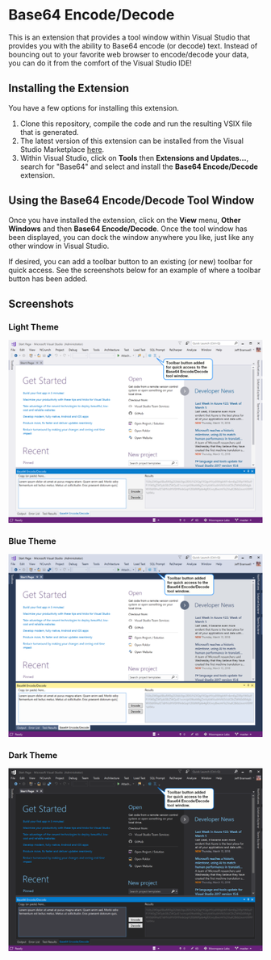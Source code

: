 # Base64 Encode/Decode

This is an extension that provides a tool window within Visual Studio that provides you with the ability to Base64 encode (or decode) text. Instead of bouncing out to your favorite web browser to encode/decode your data, you can do it from the comfort of the Visual Studio IDE!

## Installing the Extension

You have a few options for installing this extension.

1. Clone this repository, compile the code and run the resulting VSIX file that is generated.
1. The latest version of this extension can be installed from the Visual Studio Marketplace [here](https://marketplace.visualstudio.com/items?itemName=moonspace-labs-llc.Base64EncodeDecode).
1. Within Visual Studio, click on **Tools** then **Extensions and Updates...**, search for "Base64" and select and install the **Base64 Encode/Decode** extension. 

## Using the Base64 Encode/Decode Tool Window

Once you have installed the extension, click on the **View** menu, **Other Windows** and then **Base64 Encode/Decode**. Once the tool window has been displayed, you can dock the window anywhere you like, just like any other window in Visual Studio.

If desired, you can add a toolbar button to an existing (or new) toolbar for quick access. See the screenshots below for an example of where a toolbar button has been added.

## Screenshots

### Light Theme

![LightTheme.png](LightTheme.png)

### Blue Theme

![BlueTheme.png](BlueTheme.png)

### Dark Theme

![DarkTheme.png](DarkTheme.png)


